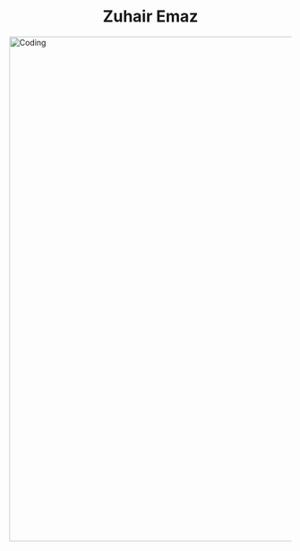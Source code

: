 <h1 align="center">Zuhair Emaz</h1>
<img  align="center" alt="Coding" width="900" src="https://i.pinimg.com/originals/37/75/11/37751162cba905651c93d8e9674e35a3.gif">


